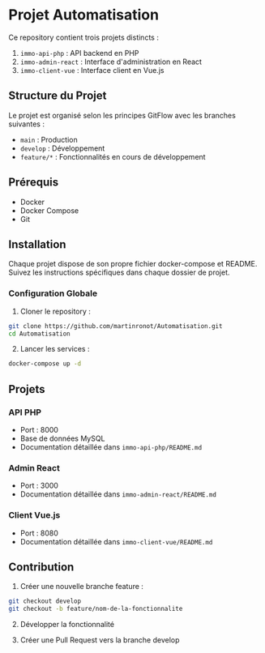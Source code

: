 # Projet Automatisation

Ce repository contient trois projets distincts :

1. `immo-api-php` : API backend en PHP
2. `immo-admin-react` : Interface d'administration en React
3. `immo-client-vue` : Interface client en Vue.js

## Structure du Projet

Le projet est organisé selon les principes GitFlow avec les branches suivantes :
- `main` : Production
- `develop` : Développement
- `feature/*` : Fonctionnalités en cours de développement

## Prérequis

- Docker
- Docker Compose
- Git

## Installation

Chaque projet dispose de son propre fichier docker-compose et README. Suivez les instructions spécifiques dans chaque dossier de projet.

### Configuration Globale

1. Cloner le repository :
```bash
git clone https://github.com/martinronot/Automatisation.git
cd Automatisation
```

2. Lancer les services :
```bash
docker-compose up -d
```

## Projets

### API PHP
- Port : 8000
- Base de données MySQL
- Documentation détaillée dans `immo-api-php/README.md`

### Admin React
- Port : 3000
- Documentation détaillée dans `immo-admin-react/README.md`

### Client Vue.js
- Port : 8080
- Documentation détaillée dans `immo-client-vue/README.md`

## Contribution

1. Créer une nouvelle branche feature :
```bash
git checkout develop
git checkout -b feature/nom-de-la-fonctionnalite
```

2. Développer la fonctionnalité

3. Créer une Pull Request vers la branche develop